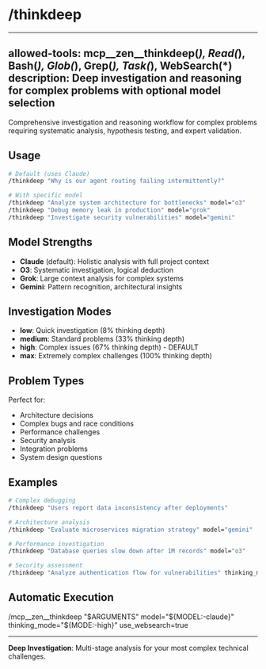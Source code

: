 # /thinkdeep

---
allowed-tools: mcp__zen__thinkdeep(*), Read(*), Bash(*), Glob(*), Grep(*), Task(*), WebSearch(*)
description: Deep investigation and reasoning for complex problems with optional model selection
---

Comprehensive investigation and reasoning workflow for complex problems requiring systematic analysis, hypothesis testing, and expert validation.

## Usage

```bash
# Default (uses Claude)
/thinkdeep "Why is our agent routing failing intermittently?"

# With specific model
/thinkdeep "Analyze system architecture for bottlenecks" model="o3"
/thinkdeep "Debug memory leak in production" model="grok"
/thinkdeep "Investigate security vulnerabilities" model="gemini"
```

## Model Strengths

- **Claude** (default): Holistic analysis with full project context
- **O3**: Systematic investigation, logical deduction
- **Grok**: Large context analysis for complex systems
- **Gemini**: Pattern recognition, architectural insights

## Investigation Modes

- **low**: Quick investigation (8% thinking depth)
- **medium**: Standard problems (33% thinking depth)
- **high**: Complex issues (67% thinking depth) - DEFAULT
- **max**: Extremely complex challenges (100% thinking depth)

## Problem Types

Perfect for:
- Architecture decisions
- Complex bugs and race conditions
- Performance challenges
- Security analysis
- Integration problems
- System design questions

## Examples

```bash
# Complex debugging
/thinkdeep "Users report data inconsistency after deployments"

# Architecture analysis
/thinkdeep "Evaluate microservices migration strategy" model="gemini"

# Performance investigation
/thinkdeep "Database queries slow down after 1M records" model="o3"

# Security assessment
/thinkdeep "Analyze authentication flow for vulnerabilities" thinking_mode="max"
```

## Automatic Execution

/mcp__zen__thinkdeep "$ARGUMENTS" model="${MODEL:-claude}" thinking_mode="${MODE:-high}" use_websearch=true

---

**Deep Investigation**: Multi-stage analysis for your most complex technical challenges.